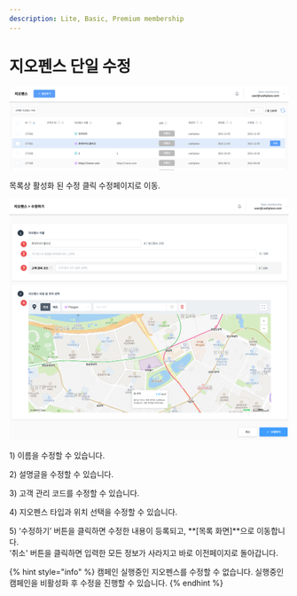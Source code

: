 ```yaml
---
description: Lite, Basic, Premium membership
---
```


# 지오펜스 단일 수정

![](<../../.gitbook/assets/image (66).png>)

목록상 활성화 된 수정 클릭 수정페이지로 이동.

![](<../../.gitbook/assets/image (86).png>)

1\) 이름을 수정할 수 있습니다.&#x20;

2\) 설명글을 수정할 수 있습니다.

3\) 고객 관리 코드를 수정할 수 있습니다.

4\) 지오펜스 타입과 위치 선택을 수정할 수 있습니다.

5\) ‘수정하기’ 버튼을 클릭하면 수정한 내용이 등록되고, **\[목록 화면]**으로 이동합니다.\
&#x20;   ‘취소' 버튼을 클릭하면 입력한 모든 정보가 사라지고 바로 이전페이지로 돌아갑니다.

{% hint style="info" %}
캠페인 실행중인 지오펜스를 수정할 수 없습니다. 실행중인 캠페인을 비활성화 후 수정을 진행할 수 있습니다.
{% endhint %}
